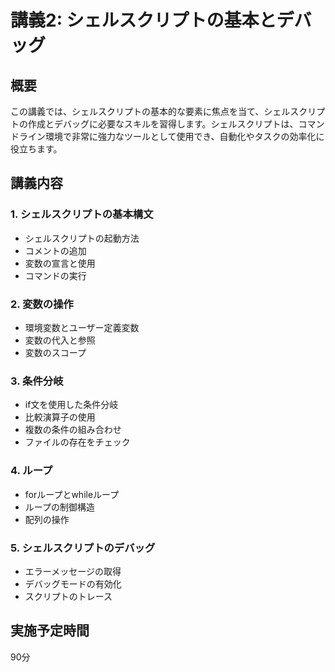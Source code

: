 # 講義2: シェルスクリプトの基本とデバッグ

## 概要
この講義では、シェルスクリプトの基本的な要素に焦点を当て、シェルスクリプトの作成とデバッグに必要なスキルを習得します。シェルスクリプトは、コマンドライン環境で非常に強力なツールとして使用でき、自動化やタスクの効率化に役立ちます。

## 講義内容

### 1. シェルスクリプトの基本構文
- シェルスクリプトの起動方法
- コメントの追加
- 変数の宣言と使用
- コマンドの実行

### 2. 変数の操作
- 環境変数とユーザー定義変数
- 変数の代入と参照
- 変数のスコープ

### 3. 条件分岐
- if文を使用した条件分岐
- 比較演算子の使用
- 複数の条件の組み合わせ
- ファイルの存在をチェック

### 4. ループ
- forループとwhileループ
- ループの制御構造
- 配列の操作

### 5. シェルスクリプトのデバッグ
- エラーメッセージの取得
- デバッグモードの有効化
- スクリプトのトレース

## 実施予定時間
90分
